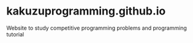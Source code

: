 # kakuzuprogramming.github.io
Website to study competitive programming problems and programming tutorial
